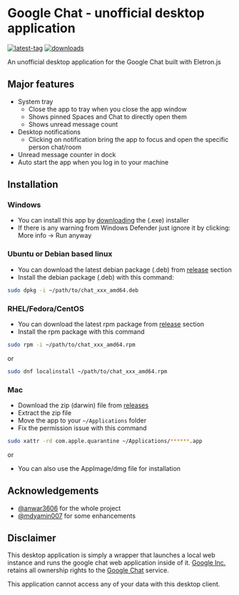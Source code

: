 # Google Chat - unofficial desktop application

[![latest-tag](https://badgen.net/github/release/anwar3606/google-chat-webapp)](https://github.com/anwar3606/google-chat-webapp/releases)
[![downloads](https://img.shields.io/github/downloads/anwar3606/google-chat-webapp/total?cacheSeconds=3600)](https://somsubhra.github.io/github-release-stats/?username=anwar3606&repository=google-chat-webapp&page=1&per_page=30)

An unofficial desktop application for the Google Chat built with Eletron.js

## Major features

* System tray
    - Close the app to tray when you close the app window
    - Shows pinned Spaces and Chat to directly open them
    - Shows unread message count
* Desktop notifications
    - Clicking on notification bring the app to focus and open the specific person chat/room
* Unread message counter in dock
* Auto start the app when you log in to your machine

## Installation

### Windows

* You can install this app by [downloading](https://github.com/anwar3606/google-chat-webapp/releases) the (.exe)
  installer
* If there is any warning from Windows Defender just ignore it by clicking: More info -> Run anyway

### Ubuntu or Debian based linux

* You can download the latest debian package (.deb)
  from [release](https://github.com/anwar3606/google-chat-webapp/releases) section
* Install the debian package (.deb) with this command:

```bash
sudo dpkg -i ~/path/to/chat_xxx_amd64.deb
```

### RHEL/Fedora/CentOS

* You can download the latest rpm package from [release](https://github.com/anwar3606/google-chat-webapp/releases)
  section
* Install the rpm package with this command

```bash
sudo rpm -i ~/path/to/chat_xxx_amd64.rpm
```

or

```bash
sudo dnf localinstall ~/path/to/chat_xxx_amd64.rpm
```

### Mac

* Download the zip (darwin) file from [releases](https://github.com/anwar3606/google-chat-webapp/releases)
* Extract the zip file
* Move the app to your `~/Applications` folder
* Fix the permission issue with this command

```bash
sudo xattr -rd com.apple.quarantine ~/Applications/******.app
```

or

* You can also use the AppImage/dmg file for installation

## Acknowledgements

* [@anwar3606](https://github.com/anwar3606) for the whole project
* [@mdyamin007](https://github.com/mdyamin007) for some enhancements

## Disclaimer

This desktop application is simply a wrapper that launches a local web instance and runs the google chat web application
inside of it. [Google Inc.](https://en.wikipedia.org/wiki/Google) retains all ownership rights to
the [Google Chat](https://chat.google.com) service.

This application cannot access any of your data with this desktop client.

